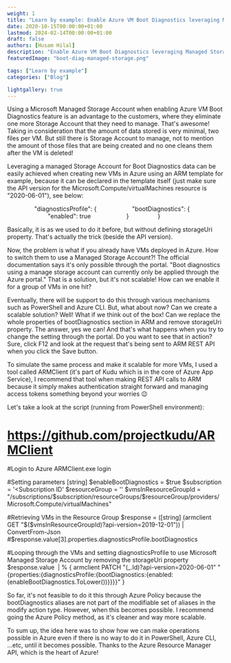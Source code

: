 ```yaml
---
weight: 1
title: "Learn by example: Enable Azure VM Boot Diagnostics leveraging Managed Storage Account using ARMClient Tool"
date: 2020-10-15T00:00:00+01:00
lastmod: 2024-02-14T00:00:00+01:00
draft: false
authors: [Husam Hilal]
description: "Enable Azure VM Boot Diagnostics leveraging Managed Storage Account using ARMClient Tool"
featuredImage: "boot-diag-managed-storage.png"

tags: ["Learn by example"]
categories: ["Blog"]

lightgallery: true
---
```



Using a Microsoft Managed Storage Account when enabling Azure VM Boot Diagnostics feature is an advantage to the customers, where they eliminate one more Storage Account that they need to manage. That's awesome! Taking in consideration that the amount of data stored is very minimal, two files per VM. But still there is Storage Account to manage, not to mention the amount of those files that are being created and no one cleans them after the VM is deleted!

Leveraging a managed Storage Account for Boot Diagnostics data can be easily achieved when creating new VMs in Azure using an ARM template for example, because it can be declared in the template itself (just make sure the API version for the Microsoft.Compute/virtualMachines resource is "2020-06-01"), see below:

                "diagnosticsProfile": {
                    "bootDiagnostics": {
                        "enabled": true
                    }
                }

Basically, it is as we used to do it before, but without defining storageUri property. That's actually the trick (beside the API version).

Now, the problem is what if you already have VMs deployed in Azure. How to switch them to use a Managed Storage Account?! The official documentation says it's only possible through the portal. "Boot diagnostics using a manage storage account can currently only be applied through the Azure portal." That is a solution, but it's not scalable! How can we enable it for a group of VMs in one hit?

Eventually, there will be support to do this through various mechanisms such as PowerShell and Azure CLI. But, what about now? Can we create a scalable solution? Well! What if we think out of the box! Can we replace the whole properties of bootDiagnostics section in ARM and remove storageUri property. The answer, yes we can! And that's what happens when you try to change the setting through the portal. Do you want to see that in action? Sure, click F12 and look at the request that's being sent to ARM REST API when you click the Save button.

To simulate the same process and make it scalable for more VMs, I used a tool called ARMClient (it's part of Kudu which is in the core of Azure App Service), I recommend that tool when making REST API calls to ARM because it simply makes authentication straight forward and managing access tokens something beyond your worries 😉

Let's take a look at the script (running from PowerShell environment):

# https://github.com/projectkudu/ARMClient
#Login to Azure
ARMClient.exe login

#Setting parameters
[string] $enableBootDiagnostics = $true
$subscription = '<Subscription ID'
$resourceGroup = '<Resource Group>'
$vmsInResourceGroupId = "/subscriptions/$subscription/resourceGroups/$resourceGroup/providers/Microsoft.Compute/virtualMachines"

#Retrieving VMs in the Resource Group
$response = ([string] (armclient GET "$($vmsInResourceGroupId)?api-version=2019-12-01")) | ConvertFrom-Json
#$response.value[3].properties.diagnosticsProfile.bootDiagnostics

#Looping through the VMs and setting diagnosticsProfile to use Microsoft Managed Storage Account by removing the storageUri property
$response.value  | % {
armclient PATCH "$($_.Id)?api-version=2020-06-01" "{properties:{diagnosticsProfile:{bootDiagnostics:{enabled:$($enableBootDiagnostics.ToLower())}}}}"
}

So far, it's not feasible to do it this through Azure Policy because the  bootDiagnostics aliases are not part of the modifiable set of aliases in the modify action type. However, when this becomes possible. I recommend going the Azure Policy method, as it's cleaner and way more scalable.

To sum up, the idea here was to show how we can make operations possible in Azure even if there is no way to do it in PowerShell, Azure CLI, ...etc, until it becomes possible. Thanks to the Azure Resource Manager API, which is the heart of Azure!